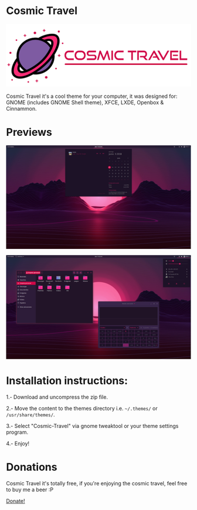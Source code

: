 # Cosmic Travel

![alt text](https://raw.githubusercontent.com/Alexdaz/Cosmic-Travel/master/Images/Cosmic.png)

Cosmic Travel it's a cool theme for your computer, it was designed for: GNOME (includes GNOME Shell theme), XFCE, LXDE, Openbox & Cinnammon.

# Previews

![alt text](https://raw.githubusercontent.com/Alexdaz/Cosmic-Travel/master/Images/SS1.png)

![alt text](https://raw.githubusercontent.com/Alexdaz/Cosmic-Travel/master/Images/SS2.png)

# Installation instructions:

1.- Download and uncompress the zip file.

2.- Move the content to the themes directory i.e. `~/.themes/` or `/usr/share/themes/`.

3.- Select "Cosmic-Travel" via gnome tweaktool or your theme settings program.

4.- Enjoy!

# Donations

Cosmic Travel it's totally free, if you're enjoying the cosmic travel, feel free to buy me a beer :P

[Donate!](https://www.paypal.com/paypalme/AlexDaz22/25)
